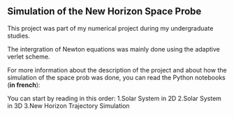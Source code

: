 ## Simulation of the New Horizon Space Probe

This project was part of my numerical project during my undergraduate studies.

The intergration of Newton equations was mainly done using the adaptive verlet scheme.

For more information about the description of the project and about how the simulation of the space prob was done, you can read the Python notebooks (**in french**):

You can start by reading in this order:
1.Solar System in 2D
2.Solar System in 3D
3.New Horizon Trajectory Simulation
